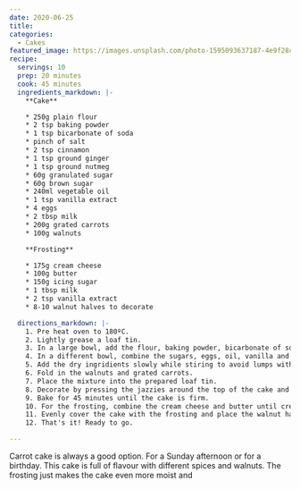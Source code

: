 ```yaml
---
date: 2020-06-25
title:
categories:
  - Cakes
featured_image: https://images.unsplash.com/photo-1595093637187-4e9f28c337c9?ixlib=rb-1.2.1&ixid=eyJhcHBfaWQiOjEyMDd9&auto=format&fit=crop&w=1050&q=80
recipe:
  servings: 10
  prep: 20 minutes
  cook: 45 minutes
  ingredients_markdown: |-
    **Cake**

    * 250g plain flour
    * 2 tsp baking powder
    * 1 tsp bicarbonate of soda
    * pinch of salt
    * 2 tsp cinnamon
    * 1 tsp ground ginger
    * 1 tsp ground nutmeg
    * 60g granulated sugar
    * 60g brown sugar
    * 240ml vegetable oil
    * 1 tsp vanilla extract
    * 4 eggs
    * 2 tbsp milk
    * 200g grated carrots
    * 100g walnuts

    **Frosting**

    * 175g cream cheese
    * 100g butter
    * 150g icing sugar
    * 1 tbsp milk
    * 2 tsp vanilla extract
    * 8-10 walnut halves to decorate

  directions_markdown: |-
    1. Pre heat oven to 180ºC.
    2. Lightly grease a loaf tin.
    3. In a large bowl, add the flour, baking powder, bicarbonate of soda, salt, cinnamon, ginger and nutmeg. Mix well until combined.
    4. In a different bowl, combine the sugars, eggs, oil, vanilla and milk together.
    5. Add the dry ingridients slowly while stiring to avoid lumps with a metal spoon.
    6. Fold in the walnuts and grated carrots.
    7. Place the mixture into the prepared loaf tin.
    8. Decorate by pressing the jazzies around the top of the cake and sprinkle over the chocolate curls.
    9. Bake for 45 minutes until the cake is firm.
    10. For the frosting, combine the cream cheese and butter until creamy and soft. Add the icing sugar, milk and vanilla extract and whisk until there are no lumps.
    11. Evenly cover the cake with the frosting and place the walnut halves on top to decorate.
    12. That's it! Ready to go.

---
```

Carrot cake is always a good option. For a Sunday afternoon or for a birthday. This cake is full of flavour with different spices and walnuts. The frosting just makes the cake even more moist and
